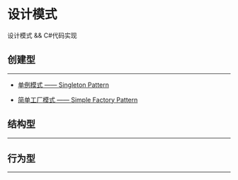 # 设计模式

设计模式 && C#代码实现

## 创建型

---

- [单例模式 —— Singleton Pattern](https://github.com/WilsonPan/DesignPatterns/tree/master/Singleton)

- [简单工厂模式 —— Simple Factory Pattern](https://github.com/WilsonPan/DesignPatterns/tree/master/SimpleFactory)


## 结构型

---

## 行为型

---

